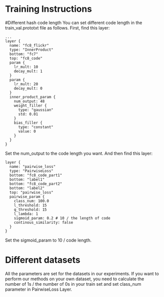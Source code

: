 # Training Instructions
#Different hash code length
You can set different code length in the train_val.prototxt file as follows.
First, find this layer:
```
...
layer {
  name: "fc8_flickr"
  type: "InnerProduct"
  bottom: "fc7"
  top: "fc8_code"
  param {
    lr_mult: 10
    decay_mult: 1
  }
  param {
    lr_mult: 20
    decay_mult: 0
  }
  inner_product_param {
    num_output: 48
    weight_filler {
      type: "gaussian"
      std: 0.01
    }
    bias_filler {
      type: "constant"
      value: 0
    }
  }
}
```
Set the num_output to the code length you want.
And then find this layer:
```
layer {
  name: "pairwise_loss"
  type: "PairwiseLoss"
  bottom: "fc8_code_part1"
  bottom: "label1"
  bottom: "fc8_code_part2"
  bottom: "label2"
  top: "pairwise_loss"
  pairwise_param {
    class_num: 100.0
    l_threshold: 15
    q_threshold: 15
    l_lambda: 1
    sigmoid_param: 0.2 # 10 / the length of code
    continous_similarity: false
  }
}
```
Set the sigmoid_param to 10 / code length.

# Different datasets
All the parameters are set for the datasets in our experiments. If you want to perform our methods on your own dataset, you need to calculate the number of 1s / the number of 0s in your train set and set class_num parameter in PairwiseLoss Layer.
